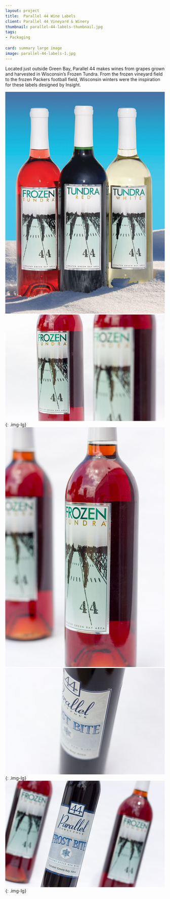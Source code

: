 ```yaml
---
layout: project
title:  Parallel 44 Wine Labels
client: Parallel 44 Vineyard & Winery
thumbnail: parallel-44-labels-thumbnail.jpg
tags:
- Packaging

card: summary large image
image: parallel-44-labels-1.jpg
---
```


Located just outside Green Bay, Parallel 44 makes wines from grapes grown and harvested in Wisconsin’s Frozen Tundra. From the frozen vineyard field to the frozen Packers football field, Wisconsin winters were the inspiration for these labels designed by Insight.

![Parallel 44 Wine Bottle Labels](/img/parallel-44-labels-1.jpg)
![Parallel 44 Wine Bottle Labels](/img/parallel-44-labels-2.jpg){: .img-lg}
![Parallel 44 Wine Bottle Labels](/img/parallel-44-labels-3.jpg)
![Parallel 44 Wine Bottle Labels](/img/parallel-44-labels-4.jpg){: .img-lg}
![Parallel 44 Wine Bottle Labels](/img/parallel-44-labels-5.jpg){: .img-lg}